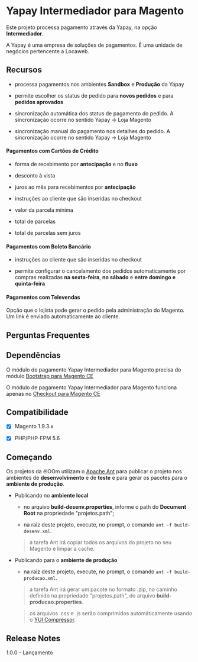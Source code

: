 # Yapay Intermediador para Magento

Este projeto processa pagamento através da Yapay, na opção **Intermediador**.

A Yapay é uma empresa de soluções de pagamentos. É uma unidade de negócios pertencente a Locaweb.

## Recursos

- processa pagamentos nos ambientes **Sandbox** e **Produção** da Yapay

- permite escolher os status de pedido para **novos pedidos** e para **pedidos aprovados**

- sincronização automática dos status de pagamento do pedido. A sincronização ocorre no sentido Yapay -> Loja Magento

- sincronização manual do pagamento nos detalhes do pedido. A sincronização ocorre no sentido Yapay -> Loja Magento

#### Pagamentos com **Cartões de Crédito**

- forma de recebimento por **antecipação** e no **fluxo**

- desconto à vista

- juros ao mês para recebimentos por **antecipação**

- instruções ao cliente que são inseridas no checkout

- valor da parcela mínima

- total de parcelas

- total de parcelas sem juros
 
#### Pagamentos com **Boleto Bancário**

- instruções ao cliente que são inseridas no checkout

- permite configurar o cancelamento dos pedidos automaticamente por compras realizadas **na sexta-feira**, **no sábado** e **entre domingo e quinta-feira**

#### Pagamentos com **Televendas**

Opção que o lojísta pode gerar o pedido pela administração do Magento. Um link é enviado automaticamente ao cliente.

## Perguntas Frequentes


## Dependências


O módulo de pagamento Yapay Intermediador para Magento precisa do módulo [Bootstrap para Magento CE](https://github.com/eloom/bootstrap-magento-ce)

O módulo de pagamento Yapay Intermediador para Magento funciona apenas no [Checkout para Magento CE](https://github.com/eloom/checkout-magento-ce)


## Compatibilidade

- [x] Magento 1.9.3.x

- [x] PHP/PHP-FPM 5.6

## Começando

Os projetos da élOOm utilizam o [Apache Ant](https://ant.apache.org/) para publicar o projeto nos ambientes de **desenvolvimento** e de **teste** e para gerar os pacotes para o **ambiente de produção**.

- Publicando no **ambiente local**

	- no arquivo **build-desenv.properties**, informe o path do **Document Root** na propriedade "projetos.path";
	
	- na raiz deste projeto, execute, no prompt, o comando ```ant -f build-desenv.xml```.
	
	
	> a tarefa Ant irá copiar todos os arquivos do projeto no seu Magento e limpar a cache.
	

- Publicando para o **ambiente de produção**

	- na raiz deste projeto, execute, no prompt, o comando ```ant -f build-producao.xml```.
	
	
	> a tarefa Ant irá gerar um pacote no formato .zip, no caminho definido na propriedade "projetos.path", do arquivo **build-producao.properties**.

	> os arquivos .css e .js serão comprimidos automáticamente usando o [YUI Compressor](https://yui.github.io/yuicompressor/).
	
## Release Notes

1.0.0 - Lançamento